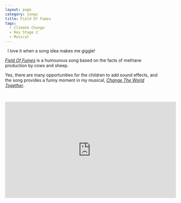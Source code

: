 ```yaml
---
layout: page
category: songs
title: Field Of Fumes
tags:
  - Climate Change
  - Key Stage 2
  - Musical
---
```

&nbsp;
I love it when a song idea makes me giggle! 

[*Field Of Fumes*](https://www.starshine.co.uk/change-the-world-together) is a humourous song based on the facts of methane production by cows and sheep. 

Yes, there are many opportunities for the children to add sound effects, and the song provides a funny moment in my musical, [*Change The World Together*](https://www.starshine.co.uk/change-the-world-together).

&nbsp;

<iframe width="560" height="315" src="https://www.youtube.com/embed/ZVbptJFmuDQ" frameborder="0" allow="accelerometer; autoplay; clipboard-write; encrypted-media; gyroscope; picture-in-picture" allowfullscreen></iframe>

&nbsp;

